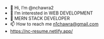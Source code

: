 - 👋 Hi, I’m @nchawra2
- 👀 I’m interested in WEB DEVELOPMENT 
- 🌱  MERN STACK DEVELOPER
- 📫 How to reach me n1chawra@gmail.com
- https://nc-resume.netlify.app/



<!---
nchawra2/nchawra2 is a ✨ special ✨ repository because its `README.md` (this file) appears on your GitHub profile.
You can click the Preview link to take a look at your changes.
--->
